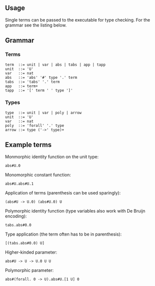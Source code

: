 ## Usage

Single terms can be passed to the executable for type checking. For the grammar see the listing below.

## Grammar

### Terms

```
term  ::= unit | var | abs | tabs | app | tapp
unit  ::= 'U'
var   ::= nat
abs   ::= 'abs' '#' type '.' term
tabs  ::= 'tabs' '.' term
app   ::= term+
tapp  ::= '[' term ' ' type ']'
```

### Types
```
type  ::= unit | var | poly | arrow
unit  ::= 'U'
var   ::= nat
poly  ::= 'forall' '.' type
arrow ::= type ('->' type)+
```

## Example terms

Monmorphic identity function on the unit type:
```
abs#U.0
```

Monomorphic constant function:
```
abs#U.abs#U.1
```

Application of terms (parenthesis can be used sparingly):
```
(abs#U -> U.0) (abs#U.0) U
```

Polymorphic identity function (type variables also work with De Bruijn encoding):
```
tabs.abs#0.0
```

Type application (the term often has to be in parenthesis):
```
[(tabs.abs#0.0) U]
```

Higher-kinded parameter:
```
abs#U -> U -> U.0 U U
```

Polymorphic parameter:
```
abs#(forall. 0 -> U).abs#U.[1 U] 0
```

